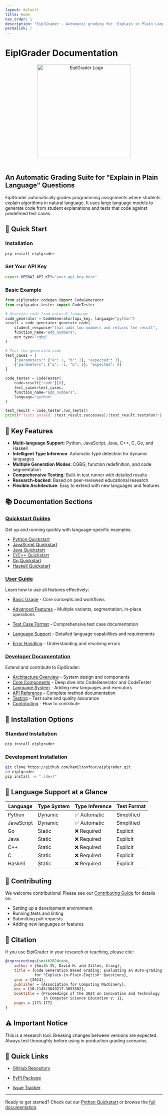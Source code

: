 ```yaml
---
layout: default
title: Home
nav_order: 1
description: "EiplGrader - Automatic grading for 'Explain in Plain Language' questions"
permalink: /
---
```


# EiplGrader Documentation

<div align="center">
    <img src="/assets/images/eiplgrader.png" alt="EiplGrader Logo" style="width: 300px; margin-bottom: 20px;">
</div>

## An Automatic Grading Suite for "Explain in Plain Language" Questions

EiplGrader automatically grades programming assignments where students explain algorithms in natural language. It uses large language models to generate code from student explanations and tests that code against predefined test cases.

## 🚀 Quick Start

### Installation

```bash
pip install eiplgrader
```

### Set Your API Key

```bash
export OPENAI_API_KEY="your-api-key-here"
```

### Basic Example

```python
from eiplgrader.codegen import CodeGenerator
from eiplgrader.tester import CodeTester

# Generate code from natural language
code_generator = CodeGenerator(api_key, language="python")
result = code_generator.generate_code(
    student_response="that adds two numbers and returns the result",
    function_name="add_numbers",
    gen_type="cgbg"
)

# Test the generated code
test_cases = [
    {"parameters": {"a": 1, "b": 2}, "expected": 3},
    {"parameters": {"a": -1, "b": 1}, "expected": 0}
]

code_tester = CodeTester(
    code=result["code"][0],
    test_cases=test_cases,
    function_name="add_numbers",
    language="python"
)

test_result = code_tester.run_tests()
print(f"Tests passed: {test_result.successes}/{test_result.testsRun}")
```

## 🎯 Key Features

- **Multi-language Support**: Python, JavaScript, Java, C++, C, Go, and Haskell
- **Intelligent Type Inference**: Automatic type detection for dynamic languages
- **Multiple Generation Modes**: CGBG, function redefinition, and code segmentation
- **Comprehensive Testing**: Built-in test runner with detailed results
- **Research-backed**: Based on peer-reviewed educational research
- **Flexible Architecture**: Easy to extend with new languages and features

## 📚 Documentation Sections

### [Quickstart Guides](quickstart/)
Get up and running quickly with language-specific examples:
- [Python Quickstart](quickstart/python.md)
- [JavaScript Quickstart](quickstart/javascript.md)
- [Java Quickstart](quickstart/java.md)
- [C/C++ Quickstart](quickstart/c-cpp.md)
- [Go Quickstart](quickstart/go.md)
- [Haskell Quickstart](quickstart/haskell.md)

### [User Guide](guide/)
Learn how to use all features effectively:
- [Basic Usage](guide/basic-usage.md) - Core concepts and workflows
- [Advanced Features](guide/advanced-features.md) - Multiple variants, segmentation, in-place operations
- [Test Case Format](guide/test-cases.md) - Comprehensive test case documentation
- [Language Support](guide/languages.md) - Detailed language capabilities and requirements

- [Error Handling](guide/errors.md) - Understanding and resolving errors

### [Developer Documentation](developer/)
Extend and contribute to EiplGrader:
- [Architecture Overview](developer/architecture.md) - System design and components
- [Core Components](developer/components/) - Deep dive into CodeGenerator and CodeTester
- [Language System](developer/languages/) - Adding new languages and executors
- [API Reference](developer/api/) - Complete method documentation
- [Testing](developer/testing.md) - Test suite and quality assurance
- [Contributing](developer/contributing.md) - How to contribute


## 🔧 Installation Options

### Standard Installation
```bash
pip install eiplgrader
```

### Development Installation
```bash
git clone https://github.com/hamiltonfour/eiplgrader.git
cd eiplgrader
pip install -e ".[dev]"
```



## 🌟 Language Support at a Glance

| Language | Type System | Type Inference | Test Format |
|----------|-------------|----------------|-------------|
| Python | Dynamic | ✅ Automatic | Simplified |
| JavaScript | Dynamic | ✅ Automatic | Simplified |
| Go | Static | ❌ Required | Explicit |
| Java | Static | ❌ Required | Explicit |
| C++ | Static | ❌ Required | Explicit |
| C | Static | ❌ Required | Explicit |
| Haskell | Static | ❌ Required | Explicit |

## 🤝 Contributing

We welcome contributions! Please see our [Contributing Guide](developer/contributing.md) for details on:
- Setting up a development environment
- Running tests and linting
- Submitting pull requests
- Adding new languages or features

## 📖 Citation

If you use EiplGrader in your research or teaching, please cite:

```bibtex
@inproceedings{smith2024code,
    author = {Smith IV, David H. and Zilles, Craig},
    title = {Code Generation Based Grading: Evaluating an Auto-grading Mechanism 
             for "Explain-in-Plain-English" Questions},
    year = {2024},
    publisher = {Association for Computing Machinery},
    doi = {10.1145/3649217.3653582},
    booktitle = {Proceedings of the 2024 on Innovation and Technology 
                 in Computer Science Education V. 1},
    pages = {171–177}
}
```

## ⚠️ Important Notice

This is a research tool. Breaking changes between versions are expected. Always test thoroughly before using in production grading scenarios.

## 🔗 Quick Links

- [GitHub Repository](https://github.com/hamiltonfour/eiplgrader)
- [PyPI Package](https://pypi.org/project/eiplgrader/)

- [Issue Tracker](https://github.com/hamiltonfour/eiplgrader/issues)

---

Ready to get started? Check out our [Python Quickstart](quickstart/python.md) or browse the [full documentation](guide/basic-usage.md).
